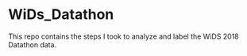 # WiDs_Datathon
This repo contains the steps I took to analyze and label the WiDS 2018 Datathon data.
